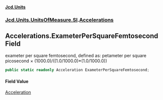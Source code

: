 #### [Jcd.Units](index.md 'index')
### [Jcd.Units.UnitsOfMeasure.SI](Jcd.Units.UnitsOfMeasure.SI.md 'Jcd.Units.UnitsOfMeasure.SI').[Accelerations](Accelerations.md 'Jcd.Units.UnitsOfMeasure.SI.Accelerations')

## Accelerations.ExameterPerSquareFemtosecond Field

exameter per square femtosecond, defined as: petameter per square picosecond × (1000.0)/((1.0/1000.0)*(1.0/1000.0))

```csharp
public static readonly Acceleration ExameterPerSquareFemtosecond;
```

#### Field Value
[Acceleration](Acceleration.md 'Jcd.Units.UnitTypes.Acceleration')